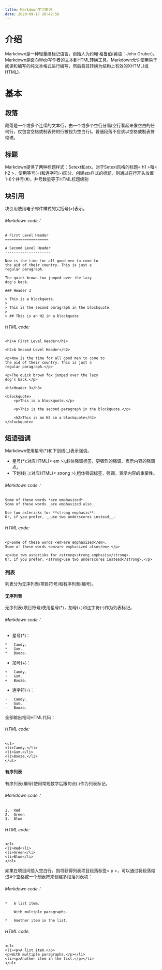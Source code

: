 ```yaml
---
title: Markdown学习笔记
date: 2020-09-17 20:42:58
---
```


# 介绍

Markdown是一种轻量级标记语言，创始人为约翰·格鲁伯(英语：John Gruber)。Markdown是面向Web写作者的文本到HTML转换工具。Markdown允许使用易于阅读和编写的纯文本格式进行编写，然后将其转换为结构上有效的XHTML(或HTML)。

# 基本

## 段落
段落是一个或多个连续的文本行，由一个或多个空行分隔(空行看起来像空白的任何行，仅包含空格或制表符的行被视为空白行)。普通段落不应该以空格或制表符缩进。

## 标题
Markdown提供了两种标题样式：Setext和atx。对于Setext风格的标题< h1 >和< h2 >，使用等号(=)和连字符(-)区分。创建atx样式的标题，则通过在行开头放置1-6个井号(#)，井号数量等于HTML标题级别

## 块引用
块引用使用电子邮件样式的尖括号(>)表示。

###### Markdown code：
```
A First Level Header
====================

A Second Level Header
---------------------

Now is the time for all good men to come to
the aid of their country. This is just a
regular paragraph.

The quick brown fox jumped over the lazy
dog's back.

### Header 3

> This is a blockquote.
> 
> This is the second paragraph in the blockquote.
>
> ## This is an H2 in a blockquote
```

###### HTML code:
```
<h1>A First Level Header</h1>

<h2>A Second Level Header</h2>

<p>Now is the time for all good men to come to
the aid of their country. This is just a
regular paragraph.</p>

<p>The quick brown fox jumped over the lazy
dog's back.</p>

<h3>Header 3</h3>

<blockquote>
    <p>This is a blockquote.</p>

    <p>This is the second paragraph in the blockquote.</p>

    <h2>This is an H2 in a blockquote</h2>
</blockquote>
```

## 短语强调
Markdown使用星号(*)和下划线(_)表示强调。
- 星号(*):对应HTML(< em >),斜体强调标签，更强烈的强调，表示内容的强调点。
- 下划线(_):对应HTML(< strong >),粗体强调标签，强调，表示内容的重要性。

###### Markdown code：
```
Some of these words *are emphasized*.
Some of these words _are emphasized also_.

Use two asterisks for **strong emphasis**.
Or, if you prefer, __use two underscores instead__.
```

###### HTML code:
```
<p>Some of these words <em>are emphasized</em>.
Some of these words <em>are emphasized also</em>.</p>

<p>Use two asterisks for <strong>strong emphasis</strong>.
Or, if you prefer, <strong>use two underscores instead</strong>.</p>
```

### 列表
列表分为无序列表(项目符号)和有序列表(编号)。

#### 无序列表
无序列表(项目符号)使用星号(*)，加号(+)和连字符(-)作为列表标记。

###### Markdown code：
* 星号(*)：
```
*   Candy.
*   Gum.
*   Booze.
```
+ 加号(+)：
```
+   Candy.
+   Gum.
+   Booze.
```
- 连字符(-)：
```
-   Candy.
-   Gum.
-   Booze.
```

全部输出相同HTML代码：
###### HTML code:
```
<ul>
<li>Candy.</li>
<li>Gum.</li>
<li>Booze.</li>
</ul>
```

#### 有序列表
有序列表(编号)使用常规数字后跟句点(.)作为列表标记。

###### Markdown code：
```
1.  Red
2.  Green
3.  Blue
```

###### HTML code:
```
<ol>
<li>Red</li>
<li>Green</li>
<li>Blue</li>
</ol>
```

如果在项目间插入空白行，则将获得列表项目段落标签< p >，可以通过将段落缩进4个空格或一个制表符来创建多段落列表项：
###### Markdown code：
```
*   A list item.

    With multiple paragraphs.

*   Another item in the list.
```
###### HTML code:
```
<ul>
<li><p>A list item.</p>
<p>With multiple paragraphs.</p></li>
<li><p>Another item in the list.</p></li>
</ul>
```
